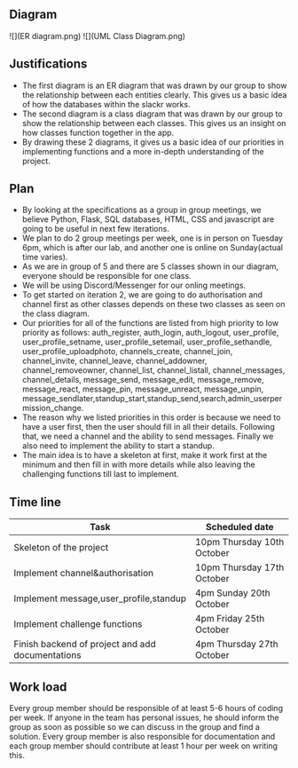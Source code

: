 ## Diagram
 ![](ER diagram.png)
 ![](UML Class Diagram.png)
 
## Justifications
* The first diagram is an ER diagram that was drawn by our group to show the relationship between each entities clearly. This gives us a basic idea of how the databases within the slackr works.
* The second diagram is a class diagram that was drawn by our group to show the relationship between each classes. This gives us an insight on how classes function together in the app.
* By drawing these 2 diagrams, it gives us a basic idea of our priorities in implementing functions and a more in-depth understanding of the project.

## Plan
* By looking at the specifications as a group in group meetings, we believe Python, Flask, SQL databases, HTML, CSS and javascript are going to be useful in next few iterations.
* We plan to do 2 group meetings per week, one is in person on Tuesday 6pm, which is after our lab, and another one is online on Sunday(actual time varies).
* As we are in group of 5 and there are 5 classes shown in our diagram, everyone should be responsible for one class.
* We will be using Discord/Messenger for our onling meetings.
* To get started on iteration 2, we are going to do authorisation and channel first as other classes depends on these two classes as seen on the class diagram.
* Our priorities for all of the functions are listed from high priority to low priority as follows: auth_register, auth_login, auth_logout, user_profile, user_profile_setname, user_profile_setemail, user_profile_sethandle, user_profile_uploadphoto, channels_create, channel_join, channel_invite, channel_leave, channel_addowner, channel_removeowner, channel_list, channel_listall, channel_messages, channel_details, message_send, message_edit, message_remove, message_react, message_pin, message_unreact, message_unpin, message_sendlater,standup_start,standup_send,search,admin_userpermission_change.
* The reason why we listed priorities in this order is because we need to have a user first, then the user should fill in all their details. Following that, we need a channel and the ability to send messages. Finally we also need to implement the ability to start a standup. 
* The main idea is to have a skeleton at first, make it work first at the minimum and then fill in with more details while also leaving the challenging functions till last to implement.

## Time line

|  Task   |       Scheduled date                |
|---------|-------------------------------------|
|Skeleton of the project|10pm Thursday 10th October  |
|Implement channel&authorisation             |10pm Thursday 17th October |
|Implement message,user_profile,standup               |4pm Sunday 20th October|
|Implement challenge functions               |4pm Friday 25th October|
|Finish backend of project and add documentations               |4pm Thursday 27th October|

## Work load

Every group member should be responsible of at least 5-6 hours of coding per week. If anyone in the team has personal issues, he should inform the group as soon as possible so we can discuss in the group and find a solution.
Every group member is also responsible for documentation and each group member should contribute at least 1 hour per week on writing this.
